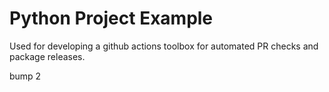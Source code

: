 # Python Project Example

Used for developing a github actions toolbox for automated PR checks and package releases.

bump 2